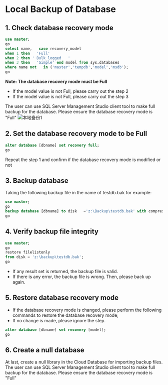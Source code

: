 # Local Backup of Database

## 1.  Check database recovery mode
```SQL
use master;
go
select name,   case recovery_model
when 1 then   'Full'
when 2 then ' Bulk_logged   '
when 3 then   'Simple' end model from sys.databases
where name not   in ('master','tempdb','model','msdb');
go
```

**Note: The database recovery mode must be Full**
- If the model value is not Full, please carry out the step 2
- If the model value is not Full, please carry out the step 3

The user can use SQL Server Management Studio client tool to make full backup for the database. Please ensure the database recovery mode is "Full"
![本地备份1](../../../../../../image/RDS/Backup-Local-Database-1.png)

## 2. Set the database recovery mode to be Full
```SQL
alter database [dbname] set recovery full;
go
```

Repeat the step 1 and confirm if the database recovery mode is modified or not

## 3.  Backup database
Taking the following backup file in the name of testdb.bak for example:
```SQL
use master;
go
backup database [dbname] to disk   ='z:\Backup\testdb.bak' with compression,init,stats=5;
go
```
## 4. Verify backup file integrity
```SQL
use master;
go
restore filelistonly 
from disk = 'z:\backup\testdb.bak';
go
```
- If any result set is returned, the backup file is valid.
- If there is any error, the backup file is wrong. Then, please back up again.



## 5. Restore database recovery mode
- If the database recovery mode is changed, please perform the following commands to restore the database recovery mode;
- If no change is made, please ignore the step.
```SQL
alter database [dbname] set recovery [model];
go
```


## 6.    Create a null database
At last, create a null library in the Cloud Database for importing backup files.
The user can use SQL Server Management Studio client tool to make full backup for the database. Please ensure the database recovery mode is "Full"
